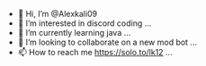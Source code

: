 - 👋 Hi, I’m @Alexkali09
- 👀 I’m interested in discord coding ...
- 🌱 I’m currently learning java ...
- 💞️ I’m looking to collaborate on a new mod bot ...
- 📫 How to reach me https://solo.to/lk12  ...

<!---
https://solo.to/lk12 
--->
